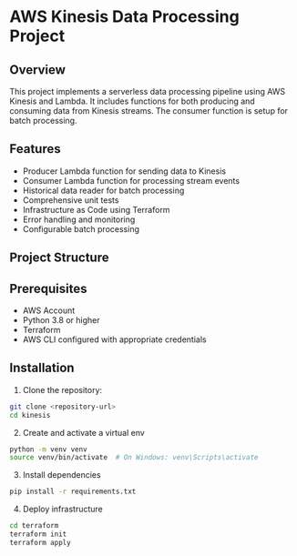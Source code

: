 # AWS Kinesis Data Processing Project

## Overview
This project implements a serverless data processing pipeline using AWS Kinesis and Lambda. It includes functions for both producing and consuming data from Kinesis streams. The consumer function is setup for batch processing.

## Features
- Producer Lambda function for sending data to Kinesis
- Consumer Lambda function for processing stream events
- Historical data reader for batch processing
- Comprehensive unit tests
- Infrastructure as Code using Terraform
- Error handling and monitoring
- Configurable batch processing

## Project Structure

## Prerequisites
- AWS Account
- Python 3.8 or higher
- Terraform
- AWS CLI configured with appropriate credentials

## Installation

1. Clone the repository:
```bash
git clone <repository-url>
cd kinesis
```
2. Create and activate a virtual env

```bash
python -m venv venv
source venv/bin/activate  # On Windows: venv\Scripts\activate
```
3. Install dependencies
```bash
pip install -r requirements.txt
```
4. Deploy infrastructure
```bash
cd terraform
terraform init
terraform apply
```

